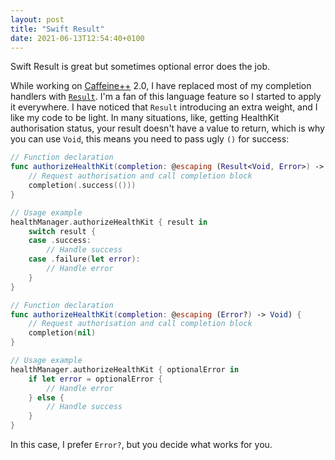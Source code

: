 ```yaml
---
layout: post
title: "Swift Result"
date: 2021-06-13T12:54:40+0100
---
```


Swift Result is great but sometimes optional error does the job.

While working on [Caffeine++][1] 2.0, I have replaced most of my completion handlers with [`Result`][2]. I'm a fan of this language feature so I started to apply it everywhere. I have noticed that `Result` introducing an extra weight, and I like my code to be light. In many situations, like, getting HealthKit authorisation status, your result doesn't have a value to return, which is why you can use `Void`, this means you need to pass ugly `()` for success:

```swift
// Function declaration
func authorizeHealthKit(completion: @escaping (Result<Void, Error>) -> Void) {
    // Request authorisation and call completion block
    completion(.success(()))
}

// Usage example
healthManager.authorizeHealthKit { result in
    switch result {
    case .success:
        // Handle success
    case .failure(let error):
        // Handle error
    }
}
```

```swift
// Function declaration
func authorizeHealthKit(completion: @escaping (Error?) -> Void) {
    // Request authorisation and call completion block
    completion(nil)
}

// Usage example
healthManager.authorizeHealthKit { optionalError in
    if let error = optionalError {
        // Handle error
    } else {
        // Handle success
    }
}
```

In this case, I prefer `Error?`, but you decide what works for you.

[1]: https://cocoaswitch.com/caffeine++
[2]: https://developer.apple.com/documentation/swift/result
